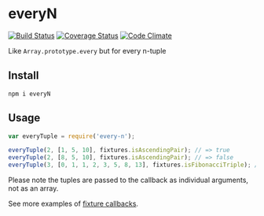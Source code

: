 # everyN

[![Build Status](https://travis-ci.org/javiercejudo/everyN.svg)](https://travis-ci.org/javiercejudo/everyN)
[![Coverage Status](https://coveralls.io/repos/javiercejudo/everyN/badge.svg?branch=master)](https://coveralls.io/r/javiercejudo/everyN?branch=master)
[![Code Climate](https://codeclimate.com/github/javiercejudo/everyN/badges/gpa.svg)](https://codeclimate.com/github/javiercejudo/everyN)

Like `Array.prototype.every` but for every n-tuple

## Install

    npm i everyN

## Usage

```js
var everyTuple = require('every-n');

everyTuple(2, [1, 5, 10], fixtures.isAscendingPair); // => true
everyTuple(2, [8, 5, 10], fixtures.isAscendingPair); // => false
everyTuple(3, [0, 1, 1, 2, 3, 5, 8, 13], fixtures.isFibonacciTriple); // => true
```

Please note the tuples are passed to the callback as individual arguments, not as an array.

See more examples of [fixture callbacks](fixtures/callbacks.js).
